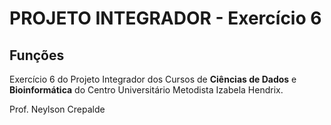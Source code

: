 # PROJETO INTEGRADOR - Exercício 6

## Funções

Exercício 6 do Projeto Integrador dos Cursos de **Ciências de Dados** e **Bioinformática** do 
Centro Universitário Metodista Izabela Hendrix.

Prof. Neylson Crepalde
